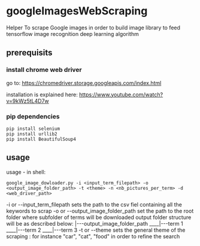 # googleImagesWebScraping
Helper To scrape Google images in order to build image library to feed tensorflow image recognition deep learning algorithm


## prerequisits
### install chrome web driver
go to:
https://chromedriver.storage.googleapis.com/index.html

installation is explained here:
https://www.youtube.com/watch?v=9kWz5tL4D7w

### pip dependencies
```shell
pip install selenium
pip install urllib2
pip install BeautifulSoup4
```
## usage
usage - in shell:
```shell
google_image_dowloader.py -i <input_term_filepath> -o <output_image_folder_path> -t <theme> -n <nb_pictures_per_term> -d <web_driver_path>
```

-i or --input_term_filepath sets the path to the csv fiel containing all the keywords to scrap
-o or --output_image_folder_path set the path to the root folder where subfolder of terms will be downloaded
output folder structure will be as described below:
|---output_image_folder_path
____|---term 1
____|---term 2
____|---term 3
-t or --theme sets the general theme of the scraping : for instance "car", "cat", "food" in order to refine the search


